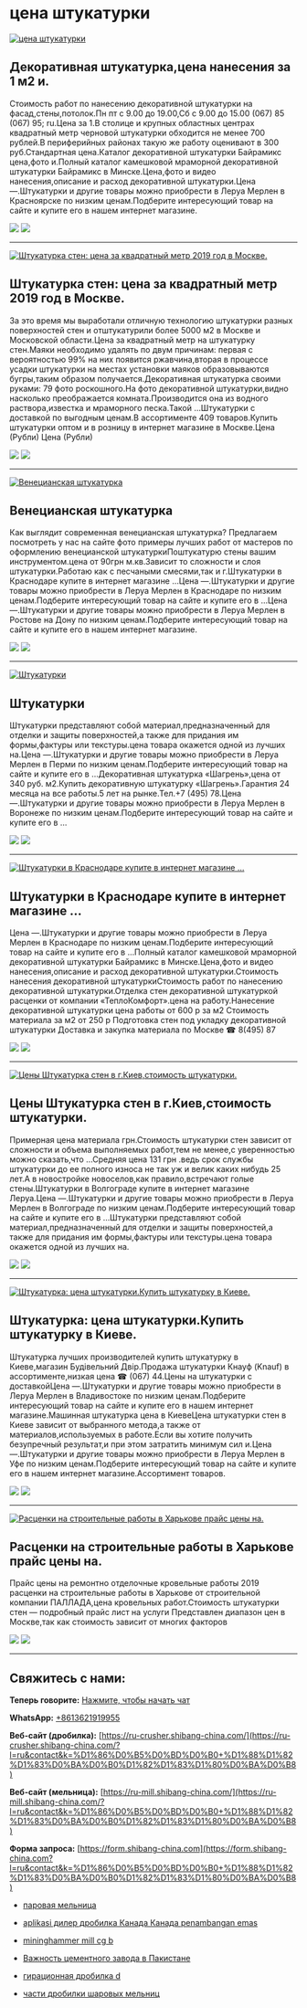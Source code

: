# цена штукатурки

<a href="https://swt.shibang-china.com/?l=ru&img&k=%D1%86%D0%B5%D0%BD%D0%B0+%D1%88%D1%82%D1%83%D0%BA%D0%B0%D1%82%D1%83%D1%80%D0%BA%D0%B8" target="_blank">![цена штукатурки](http://static.shibang-china.com/all-800x300/499.jpg)</a>

## Декоративная штукатурка,цена нанесения за 1 м2 и.
Стоимость работ по нанесению декоративной штукатурки на фасад,стены,потолок.Пн пт с 9.00 до 19.00,Сб с 9.00 до 15.00 (067) 85 (067) 95; ru.Цена за 1.В столице и крупных областных центрах квадратный метр черновой штукатурки обходится не менее 700 рублей.В периферийных районах такую же работу оценивают в 300 руб.Стандартная цена.Каталог декоративной штукатурки Байрамикс цена,фото и.Полный каталог камешковой мраморной декоративной штукатурки Байрамикс в Минске.Цена,фото и видео нанесения,описание и расход декоративной штукатурки.Цена —.Штукатурки и другие товары можно приобрести в Леруа Мерлен в Красноярске по низким ценам.Подберите интересующий товар на сайте и купите его в нашем интернет магазине.


<a href="https://whatsapp.shibangsoft.com/WhatsApp.php" target="_blank" title="WhatsApp">![](http://static.shibang-china.com/icon/whatsapp.png)</a> <a href="https://swt.shibang-china.com/?l=ru&icon&k=%D1%86%D0%B5%D0%BD%D0%B0+%D1%88%D1%82%D1%83%D0%BA%D0%B0%D1%82%D1%83%D1%80%D0%BA%D0%B8" target="_blank">![](http://static.shibang-china.com/icon/chat-ru.png)</a>

---

<a href="https://swt.shibang-china.com/?l=ru&img&k=%D1%86%D0%B5%D0%BD%D0%B0+%D1%88%D1%82%D1%83%D0%BA%D0%B0%D1%82%D1%83%D1%80%D0%BA%D0%B8" target="_blank">![Штукатурка стен: цена за квадратный метр 2019 год в Москве.](http://static.shibang-china.com/all-800x300/1275.jpg)</a>

## Штукатурка стен: цена за квадратный метр 2019 год в Москве.
За это время мы выработали отличную технологию штукатурки разных поверхностей стен и отштукатурили более 5000 м2 в Москве и Московской области.Цена за квадратный метр на штукатурку стен.Маяки необходимо удалять по двум причинам: первая с вероятностью 99% на них появится ржавчина,вторая в процессе усадки штукатурки на местах установки маяков образовываются бугры,таким образом получается.Декоративная штукатурка своими руками: 79 фото роскошного.На фото декоративной штукатурки,видно насколько преображается комната.Производится она из водного раствора,известка и мраморного песка.Такой …Штукатурки с доставкой по выгодным ценам.В ассортименте 409 товаров.Купить штукатурки оптом и в розницу в интернет магазине в Москве.Цена (Рубли) Цена (Рубли)


<a href="https://whatsapp.shibangsoft.com/WhatsApp.php" target="_blank" title="WhatsApp">![](http://static.shibang-china.com/icon/whatsapp.png)</a> <a href="https://swt.shibang-china.com/?l=ru&icon&k=%D1%86%D0%B5%D0%BD%D0%B0+%D1%88%D1%82%D1%83%D0%BA%D0%B0%D1%82%D1%83%D1%80%D0%BA%D0%B8" target="_blank">![](http://static.shibang-china.com/icon/chat-ru.png)</a>

---

<a href="https://swt.shibang-china.com/?l=ru&img&k=%D1%86%D0%B5%D0%BD%D0%B0+%D1%88%D1%82%D1%83%D0%BA%D0%B0%D1%82%D1%83%D1%80%D0%BA%D0%B8" target="_blank">![Венецианская штукатурка](http://static.shibang-china.com/all-800x300/1390.jpg)</a>

## Венецианская штукатурка
Как выглядит современная венецианская штукатурка? Предлагаем посмотреть у нас на сайте фото примеры лучших работ от мастеров по оформлению венецианской штукатуркиПоштукатурю стены вашим инструментом.цена от 90грн м.кв.Зависит то сложности и слоя штукатурки.Работаю как с песчаными смесями,так и г.Штукатурки в Краснодаре купите в интернет магазине …Цена —.Штукатурки и другие товары можно приобрести в Леруа Мерлен в Краснодаре по низким ценам.Подберите интересующий товар на сайте и купите его в …Цена —.Штукатурки и другие товары можно приобрести в Леруа Мерлен в Ростове на Дону по низким ценам.Подберите интересующий товар на сайте и купите его в нашем интернет магазине.


<a href="https://whatsapp.shibangsoft.com/WhatsApp.php" target="_blank" title="WhatsApp">![](http://static.shibang-china.com/icon/whatsapp.png)</a> <a href="https://swt.shibang-china.com/?l=ru&icon&k=%D1%86%D0%B5%D0%BD%D0%B0+%D1%88%D1%82%D1%83%D0%BA%D0%B0%D1%82%D1%83%D1%80%D0%BA%D0%B8" target="_blank">![](http://static.shibang-china.com/icon/chat-ru.png)</a>

---

<a href="https://swt.shibang-china.com/?l=ru&img&k=%D1%86%D0%B5%D0%BD%D0%B0+%D1%88%D1%82%D1%83%D0%BA%D0%B0%D1%82%D1%83%D1%80%D0%BA%D0%B8" target="_blank">![Штукатурки](http://static.shibang-china.com/all-800x300/911.jpg)</a>

## Штукатурки
Штукатурки представляют собой материал,предназначенный для отделки и защиты поверхностей,а также для придания им формы,фактуры или текстуры.цена товара окажется одной из лучших на.Цена —.Штукатурки и другие товары можно приобрести в Леруа Мерлен в Перми по низким ценам.Подберите интересующий товар на сайте и купите его в …Декоративная штукатурка &#171;Шагрень&#187;,цена от 340 руб. м2.Купить декоративную штукатурку &#171;Шагрень&#187;.Гарантия 24 месяца на все работы.5 лет на рынке.Тел.+7 (495) 78.Цена —.Штукатурки и другие товары можно приобрести в Леруа Мерлен в Воронеже по низким ценам.Подберите интересующий товар на сайте и купите его в …


<a href="https://whatsapp.shibangsoft.com/WhatsApp.php" target="_blank" title="WhatsApp">![](http://static.shibang-china.com/icon/whatsapp.png)</a> <a href="https://swt.shibang-china.com/?l=ru&icon&k=%D1%86%D0%B5%D0%BD%D0%B0+%D1%88%D1%82%D1%83%D0%BA%D0%B0%D1%82%D1%83%D1%80%D0%BA%D0%B8" target="_blank">![](http://static.shibang-china.com/icon/chat-ru.png)</a>

---

<a href="https://swt.shibang-china.com/?l=ru&img&k=%D1%86%D0%B5%D0%BD%D0%B0+%D1%88%D1%82%D1%83%D0%BA%D0%B0%D1%82%D1%83%D1%80%D0%BA%D0%B8" target="_blank">![Штукатурки в Краснодаре купите в интернет магазине …](http://static.shibang-china.com/all-800x300/50.jpg)</a>

## Штукатурки в Краснодаре купите в интернет магазине …
Цена —.Штукатурки и другие товары можно приобрести в Леруа Мерлен в Краснодаре по низким ценам.Подберите интересующий товар на сайте и купите его в …Полный каталог камешковой мраморной декоративной штукатурки Байрамикс в Минске.Цена,фото и видео нанесения,описание и расход декоративной штукатурки.Стоимость нанесения декоративной штукатуркиСтоимость работ по нанесению декоративной штукатурки.Отделка стен декоративной штукатуркой расценки от компании &#171;ТеплоКомфорт&#187;.цена на работу.Нанесение декоративной штукатурки цена работы от 600 р за м2 Стоимость материала за м2 от 250 р Подготовка стен под укладку декоративной штукатурки Доставка и закупка материала по Москве ☎ 8(495) 87


<a href="https://whatsapp.shibangsoft.com/WhatsApp.php" target="_blank" title="WhatsApp">![](http://static.shibang-china.com/icon/whatsapp.png)</a> <a href="https://swt.shibang-china.com/?l=ru&icon&k=%D1%86%D0%B5%D0%BD%D0%B0+%D1%88%D1%82%D1%83%D0%BA%D0%B0%D1%82%D1%83%D1%80%D0%BA%D0%B8" target="_blank">![](http://static.shibang-china.com/icon/chat-ru.png)</a>

---

<a href="https://swt.shibang-china.com/?l=ru&img&k=%D1%86%D0%B5%D0%BD%D0%B0+%D1%88%D1%82%D1%83%D0%BA%D0%B0%D1%82%D1%83%D1%80%D0%BA%D0%B8" target="_blank">![Цены Штукатурка стен в г.Киев,стоимость штукатурки.](http://static.shibang-china.com/all-800x300/967.jpg)</a>

## Цены Штукатурка стен в г.Киев,стоимость штукатурки.
Примерная цена материала грн.Стоимость штукатурки стен зависит от сложности и объема выполняемых работ,тем не менее,с уверенностью можно сказать,что …Средняя цена 131 грн .ведь срок службы штукатурки до ее полного износа не так уж и велик каких нибудь 25 лет.А в новостройке новоселов,как правило,встречают голые стены.Штукатурки в Волгограде купите в интернет магазине Леруа.Цена —.Штукатурки и другие товары можно приобрести в Леруа Мерлен в Волгограде по низким ценам.Подберите интересующий товар на сайте и купите его в …Штукатурки представляют собой материал,предназначенный для отделки и защиты поверхностей,а также для придания им формы,фактуры или текстуры.цена товара окажется одной из лучших на.


<a href="https://whatsapp.shibangsoft.com/WhatsApp.php" target="_blank" title="WhatsApp">![](http://static.shibang-china.com/icon/whatsapp.png)</a> <a href="https://swt.shibang-china.com/?l=ru&icon&k=%D1%86%D0%B5%D0%BD%D0%B0+%D1%88%D1%82%D1%83%D0%BA%D0%B0%D1%82%D1%83%D1%80%D0%BA%D0%B8" target="_blank">![](http://static.shibang-china.com/icon/chat-ru.png)</a>

---

<a href="https://swt.shibang-china.com/?l=ru&img&k=%D1%86%D0%B5%D0%BD%D0%B0+%D1%88%D1%82%D1%83%D0%BA%D0%B0%D1%82%D1%83%D1%80%D0%BA%D0%B8" target="_blank">![Штукатурка: цена штукатурки.Купить штукатурку в Киеве.](http://static.shibang-china.com/all-800x300/1336.jpg)</a>

## Штукатурка: цена штукатурки.Купить штукатурку в Киеве.
Штукатурка лучших производителей купить штукатурку в Киеве,магазин Будівельний Двір.Продажа штукатурки Кнауф (Knauf) в ассортименте,низкая цена ☎ (067) 44.Цены на штукатурки с доставкойЦена —.Штукатурки и другие товары можно приобрести в Леруа Мерлен в Владивостоке по низким ценам.Подберите интересующий товар на сайте и купите его в нашем интернет магазине.Машинная штукатурка цена в КиевеЦена штукатурки стен в Киеве зависит от выбранного метода,а также от материалов,используемых в работе.Если вы хотите получить безупречный результат,и при этом затратить минимум сил и.Цена —.Штукатурки и другие товары можно приобрести в Леруа Мерлен в Уфе по низким ценам.Подберите интересующий товар на сайте и купите его в нашем интернет магазине.Ассортимент товаров.


<a href="https://whatsapp.shibangsoft.com/WhatsApp.php" target="_blank" title="WhatsApp">![](http://static.shibang-china.com/icon/whatsapp.png)</a> <a href="https://swt.shibang-china.com/?l=ru&icon&k=%D1%86%D0%B5%D0%BD%D0%B0+%D1%88%D1%82%D1%83%D0%BA%D0%B0%D1%82%D1%83%D1%80%D0%BA%D0%B8" target="_blank">![](http://static.shibang-china.com/icon/chat-ru.png)</a>

---

<a href="https://swt.shibang-china.com/?l=ru&img&k=%D1%86%D0%B5%D0%BD%D0%B0+%D1%88%D1%82%D1%83%D0%BA%D0%B0%D1%82%D1%83%D1%80%D0%BA%D0%B8" target="_blank">![Расценки на строительные работы в Харькове прайс цены на.](http://static.shibang-china.com/all-800x300/1317.jpg)</a>

## Расценки на строительные работы в Харькове прайс цены на.
Прайс цены на ремонтно отделочные кровельные работы 2019 расценки на строительные работы в Харькове от строительной компании ПАЛЛАДА,цена кровельных работ.Стоимость штукатурки стен — подробный прайс лист на услуги Представлен диапазон цен в Москве,так как стоимость зависит от многих факторов

<a href="https://whatsapp.shibangsoft.com/WhatsApp.php" target="_blank" title="WhatsApp">![](http://static.shibang-china.com/icon/whatsapp.png)</a> <a href="https://swt.shibang-china.com/?l=ru&icon&k=%D1%86%D0%B5%D0%BD%D0%B0+%D1%88%D1%82%D1%83%D0%BA%D0%B0%D1%82%D1%83%D1%80%D0%BA%D0%B8" target="_blank">![](http://static.shibang-china.com/icon/chat-ru.png)</a>

---
## Свяжитесь с нами:

**Теперь говорите:** [Нажмите, чтобы начать чат](https://swt.shibang-china.com?l=ru&contact&k=%D1%86%D0%B5%D0%BD%D0%B0+%D1%88%D1%82%D1%83%D0%BA%D0%B0%D1%82%D1%83%D1%80%D0%BA%D0%B8)

**WhatsApp:**  [+8613621919955](https://whatsapp.shibangsoft.com/WhatsApp.php)

**Веб-сайт (дробилка):** [https://ru-crusher.shibang-china.com/](https://ru-crusher.shibang-china.com/?l=ru&contact&k=%D1%86%D0%B5%D0%BD%D0%B0+%D1%88%D1%82%D1%83%D0%BA%D0%B0%D1%82%D1%83%D1%80%D0%BA%D0%B8)

**Веб-сайт (мельница):** [https://ru-mill.shibang-china.com/](https://ru-mill.shibang-china.com/?l=ru&contact&k=%D1%86%D0%B5%D0%BD%D0%B0+%D1%88%D1%82%D1%83%D0%BA%D0%B0%D1%82%D1%83%D1%80%D0%BA%D0%B8)

**Форма запроса:** [https://form.shibang-china.com](https://form.shibang-china.com?l=ru&contact&k=%D1%86%D0%B5%D0%BD%D0%B0+%D1%88%D1%82%D1%83%D0%BA%D0%B0%D1%82%D1%83%D1%80%D0%BA%D0%B8)

* [паровая мельница](../131/%D0%BF%D0%B0%D1%80%D0%BE%D0%B2%D0%B0%D1%8F%20%D0%BC%D0%B5%D0%BB%D1%8C%D0%BD%D0%B8%D1%86%D0%B0.md)

* [aplikasi дилер дробилка Канада Канада penambangan emas](../131/aplikasi%20%D0%B4%D0%B8%D0%BB%D0%B5%D1%80%20%D0%B4%D1%80%D0%BE%D0%B1%D0%B8%D0%BB%D0%BA%D0%B0%20%D0%9A%D0%B0%D0%BD%D0%B0%D0%B4%D0%B0%20%D0%9A%D0%B0%D0%BD%D0%B0%D0%B4%D0%B0%20penambangan%20emas.md)

* [mininghammer mill cg b](../131/mininghammer%20mill%20cg%20b.md)

* [Важность цементного завода в Пакистане](../132/%D0%92%D0%B0%D0%B6%D0%BD%D0%BE%D1%81%D1%82%D1%8C%20%D1%86%D0%B5%D0%BC%D0%B5%D0%BD%D1%82%D0%BD%D0%BE%D0%B3%D0%BE%20%D0%B7%D0%B0%D0%B2%D0%BE%D0%B4%D0%B0%20%D0%B2%20%D0%9F%D0%B0%D0%BA%D0%B8%D1%81%D1%82%D0%B0%D0%BD%D0%B5.md)

* [гирационная дробилка d](../132/%D0%B3%D0%B8%D1%80%D0%B0%D1%86%D0%B8%D0%BE%D0%BD%D0%BD%D0%B0%D1%8F%20%D0%B4%D1%80%D0%BE%D0%B1%D0%B8%D0%BB%D0%BA%D0%B0%20d.md)

* [части дробилки шаровых мельниц](../132/%D1%87%D0%B0%D1%81%D1%82%D0%B8%20%D0%B4%D1%80%D0%BE%D0%B1%D0%B8%D0%BB%D0%BA%D0%B8%20%D1%88%D0%B0%D1%80%D0%BE%D0%B2%D1%8B%D1%85%20%D0%BC%D0%B5%D0%BB%D1%8C%D0%BD%D0%B8%D1%86.md)